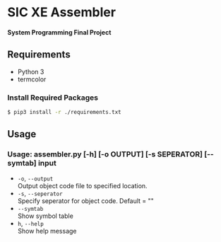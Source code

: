 # SIC XE Assembler
#### System Programming Final Project

## Requirements
* Python 3
* termcolor
### Install Required Packages
```bash
$ pip3 install -r ./requirements.txt
```

## Usage
### Usage: assembler.py [-h] [-o OUTPUT] [-s SEPERATOR] [--symtab] input
* `-o`, `--output` <br>
  Output object code file to specified location.
* `-s`, `--seperator` <br>
  Specify seperator for object code. Default = ""
* `--symtab` <br>
  Show symbol table
* `h`, `--help` <br> 
  Show help message 
